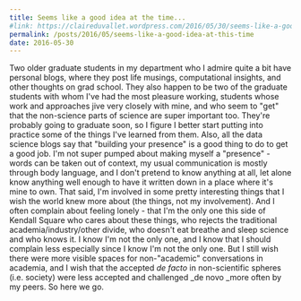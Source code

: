 ```yaml
---
title: Seems like a good idea at the time...
#link: https://claireduvallet.wordpress.com/2016/05/30/seems-like-a-good-idea-at-this-time/
permalink: /posts/2016/05/seems-like-a-good-idea-at-this-time
date: 2016-05-30
---
```



Two older graduate students in my department who I admire quite a bit have personal blogs, where they post life musings, computational insights, and other thoughts on grad school. They also happen to be two of the graduate students with whom I've had the most pleasure working, students whose work and approaches jive very closely with mine, and who seem to "get" that the non-science parts of science are super important too. They're probably going to graduate soon, so I figure I better start putting into practice some of the things I've learned from them. Also, all the data science blogs say that "building your presence" is a good thing to do to get a good job. I'm not super pumped about making myself a "presence" - words can be taken out of context, my usual communication is mostly through body language, and I don't pretend to know anything at all, let alone know anything well enough to have it written down in a place where it's mine to own. That said, I'm involved in some pretty interesting things that I wish the world knew more about (the things, not my involvement). And I often complain about feeling lonely - that I'm the only one this side of Kendall Square who cares about these things, who rejects the traditional academia/industry/other divide, who doesn't eat breathe and sleep science and who knows it. I know I'm not the only one, and I know that I should complain less especially since I know I'm not the only one. But I still wish there were more visible spaces for non-"academic" conversations in academia, and I wish that the accepted _de facto_ in non-scientific spheres (i.e. society) were less accepted and challenged _de novo _more often by my peers. So here we go.